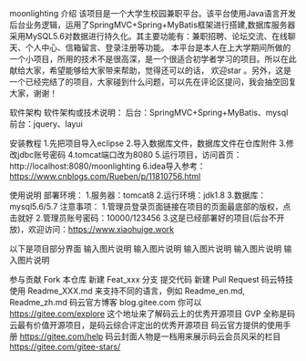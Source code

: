 moonlighting
介绍
该项目是一个大学生校园兼职平台。该平台使用Java语言开发后台业务逻辑，运用了SpringMVC+Spring+MyBatis框架进行搭建,数据库服务器采用MySQL5.6对数据进行持久化。其主要功能有：兼职招聘、论坛交流、在线聊天、个人中心、信箱留言、登录注册等功能。 本平台是本人在上大学期间所做的一个小项目，所用的技术不是很高深，是一个很适合初学者学习的项目。所以在此献给大家，希望能够给大家带来帮助，觉得还可以的话， 欢迎star 。另外，这是一个已经完结了的项目，大家碰到什么问题，可以先在评论区提问，我会抽空回复大家，谢谢！

软件架构
软件架构或技术说明： 后台：SpringMVC+Spring+MyBatis、mysql 前台：jquery、layui

安装教程
1.先把项目导入eclipse 2.导入数据库文件，数据库文件在仓库附件 3.修改jdbc账号密码 4.tomcat端口改为8080 5.运行项目，访问首页：http://localhost:8080/moonlighting 6.idea导入参考：https://www.cnblogs.com/Rueben/p/11810756.html

使用说明
部署环境： 1.服务器：tomcat8 2.运行环境：jdk1.8 3.数据库：mysql5.6/5.7 注意事项： 1.管理员登录页面链接在项目的页面最底部的版权，点击就好 2.管理员账号密码：10000/123456 3.这是已经部署好的项目(后台不开放)，欢迎访问：https://www.xiaohuige.work

以下是项目部分界面
输入图片说明 输入图片说明 输入图片说明 输入图片说明 输入图片说明

参与贡献
Fork 本仓库
新建 Feat_xxx 分支
提交代码
新建 Pull Request
码云特技
使用 Readme_XXX.md 来支持不同的语言，例如 Readme_en.md, Readme_zh.md
码云官方博客 blog.gitee.com
你可以 https://gitee.com/explore 这个地址来了解码云上的优秀开源项目
GVP 全称是码云最有价值开源项目，是码云综合评定出的优秀开源项目
码云官方提供的使用手册 https://gitee.com/help
码云封面人物是一档用来展示码云会员风采的栏目 https://gitee.com/gitee-stars/
